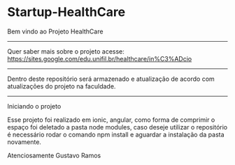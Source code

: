 # Startup-HealthCare
Bem vindo ao Projeto HealthCare

-------------------------------

Quer saber mais sobre o projeto acesse: https://sites.google.com/edu.unifil.br/healthcare/in%C3%ADcio

-------------------------------

Dentro deste repositório será armazenado e atualização de acordo com atualizações do projeto na faculdade.

-------------------------------

Iniciando o projeto

Esse projeto foi realizado em ionic, angular, como forma de comprimir o espaço foi deletado a pasta node modules, caso deseje utilizar o repositório é necessário rodar o comando npm install e aguardar a instalação da pasta novamente.

Atenciosamente Gustavo Ramos
